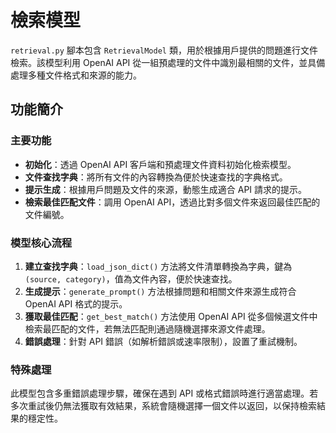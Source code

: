 # 檢索模型

`retrieval.py` 腳本包含 `RetrievalModel` 類，用於根據用戶提供的問題進行文件檢索。該模型利用 OpenAI API 從一組預處理的文件中識別最相關的文件，並具備處理多種文件格式和來源的能力。

## 功能簡介

### 主要功能

- **初始化**：透過 OpenAI API 客戶端和預處理文件資料初始化檢索模型。
- **文件查找字典**：將所有文件的內容轉換為便於快速查找的字典格式。
- **提示生成**：根據用戶問題及文件的來源，動態生成適合 API 請求的提示。
- **檢索最佳匹配文件**：調用 OpenAI API，透過比對多個文件來返回最佳匹配的文件編號。

### 模型核心流程

1. **建立查找字典**：`load_json_dict()` 方法將文件清單轉換為字典，鍵為 `(source, category)`，值為文件內容，便於快速查找。
2. **生成提示**：`generate_prompt()` 方法根據問題和相關文件來源生成符合 OpenAI API 格式的提示。
3. **獲取最佳匹配**：`get_best_match()` 方法使用 OpenAI API 從多個候選文件中檢索最匹配的文件，若無法匹配則通過隨機選擇來源文件處理。
4. **錯誤處理**：針對 API 錯誤（如解析錯誤或速率限制），設置了重試機制。

### 特殊處理

此模型包含多重錯誤處理步驟，確保在遇到 API 或格式錯誤時進行適當處理。若多次重試後仍無法獲取有效結果，系統會隨機選擇一個文件以返回，以保持檢索結果的穩定性。